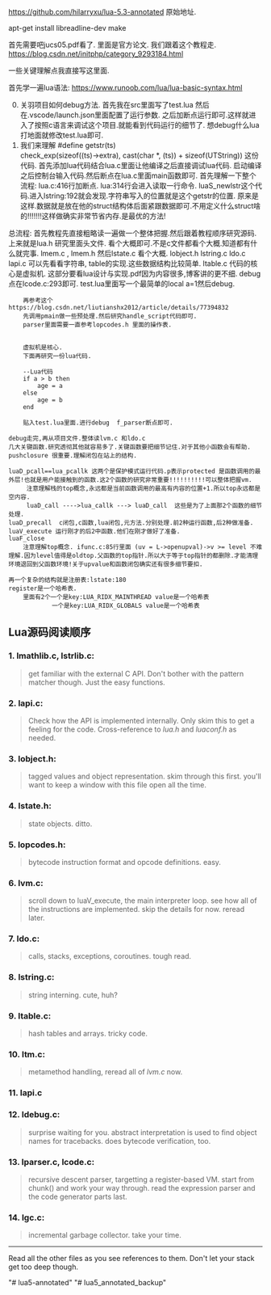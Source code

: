 https://github.com/hilarryxu/lua-5.3-annotated 原始地址.

 apt-get install libreadline-dev 
 make


首先需要吧jucs05.pdf看了. 里面是官方论文.
我们跟着这个教程走.
https://blog.csdn.net/initphp/category_9293184.html




一些关键理解点我直接写这里面.

首先学一遍lua语法:
https://www.runoob.com/lua/lua-basic-syntax.html


0. 关羽项目如何debug方法.
    首先我在src里面写了test.lua
    然后在.vscode/launch.json里面配置了运行参数.
    之后加断点运行即可.这样就进入了按照c语言来调试这个项目.就能看到代码运行的细节了.
    想debug什么lua打地面就修改test.lua即可.
1. 我们来理解 #define getstr(ts) \
    check_exp(sizeof((ts)->extra), cast(char *, (ts)) + sizeof(UTString)) 这份代码.
    首先添加lua代码结合lua.c里面让他编译之后直接调试lua代码. 
    启动编译之后控制台输入代码.然后断点在lua.c里面main函数即可.
    首先理解一下整个流程:
    lua.c:416行加断点. lua:314行会进入读取一行命令.
    luaS_newlstr这个代码.进入lstring:192就会发现.字符串写入的位置就是这个getstr的位置.
    原来是这样.数据就是放在他的struct结构体后面紧跟数据即可.不用定义什么struct啥的!!!!!!!这样做确实非常节省内存.是最优的方法!





总流程:
    首先教程先直接粗略读一遍做一个整体把握.然后跟着教程顺序研究源码.
    上来就是lua.h 研究里面头文件. 看个大概即可.不是c文件都看个大概.知道都有什么就完事.
    lmem.c   , lmem.h
    然后lstate.c 看个大概.
    lobject.h
    lstring.c
    ldo.c   lapi.c 可以先看看字符串, table的实现.这些数据结构比较简单.
    ltable.c
    代码的核心是虚拟机.
        这部分要看lua设计与实现.pdf因为内容很多,博客讲的更不细.
        debug点在lcode.c:293即可. test.lua里面写一个最简单的local a=1然后debug.

        再参考这个https://blog.csdn.net/liutianshx2012/article/details/77394832
        先调用pmain做一些预处理.然后研究handle_script代码即可.
        parser里面需要一直参考lopcodes.h 里面的操作表.


        虚拟机是核心.
        下面再研究一份lua代码.
        
        --Lua代码
        if a > b then
            age = a
        else
            age = b
        end

        贴入test.lua里面.进行debug  f_parser断点即可.
    
    debug走完,再从项目文件.整体读lvm.c 和ldo.c
    几大关键函数.研究透彻其他就容易多了.关键函数要把细节记住.对于其他小函数会有帮助.
    pushclosure 很重要.理解闭包在站上的结构.

    luaD_pcall==lua_pcallk 这两个是保护模式运行代码.p表示protected 是函数调用的最外层!也就是用户能接触到的函数.这2个函数的研究非常重要!!!!!!!!!!可以整体把握vm.
         注意理解栈的top概念,永远都是当前函数调用的最高有内容的位置+1.所以top永远都是空内容.
         luaD_call ---->lua_callk ---> luaD_call  这些是为了上面那2个函数的细节处理.
    luaD_precall  c闭包,c函数,lua闭包,元方法.分别处理.前2种运行函数,后2种做准备.
    luaV_execute 运行刚才的后2中函数.他们在刚才做好了准备.
    luaF_close  
        注意理解top概念. ifunc.c:85行里面 (uv = L->openupval)->v >= level 不难理解.因为level值得是oldtop.父函数的top指针.所以大于等于top指针的都删除.才能清理环境退回到父函数环境!关于upvalue和函数闭包确实还有很多细节要扣.

    再一个复杂的结构就是注册表:lstate:180
    register是一个哈希表.
        里面有2个一个是key:LUA_RIDX_MAINTHREAD value是一个哈希表
                一个是key:LUA_RIDX_GLOBALS value是一个哈希表






## Lua源码阅读顺序

### 1. **lmathlib.c, lstrlib.c:**
>get familiar with the external C API. Don't bother with the pattern matcher though. Just the easy functions.

### 2. **lapi.c:**
>Check how the API is implemented internally. Only skim this to get a feeling for the code. Cross-reference to *lua.h* and *luaconf.h* as needed.

### 3. **lobject.h:**
>tagged values and object representation. skim through this first. you'll want to keep a window with this file open all the time.

### 4. **lstate.h:**
>state objects. ditto.

### 5. **lopcodes.h:**
>bytecode instruction format and opcode definitions. easy.

### 6. **lvm.c:**
>scroll down to luaV_execute, the main interpreter loop. see how all of the instructions are implemented. skip the details for now. reread later.

### 7. **ldo.c:**
>calls, stacks, exceptions, coroutines. tough read.

### 8. **lstring.c:**
>string interning. cute, huh?

### 9. **ltable.c:**
>hash tables and arrays. tricky code.

### 10. **ltm.c:**
>metamethod handling, reread all of *lvm.c* now.

### 11. **lapi.c**

### 12. **ldebug.c:**
>surprise waiting for you. abstract interpretation is used to find object names for tracebacks. does bytecode verification, too.

### 13. **lparser.c, lcode.c:**
>recursive descent parser, targetting a register-based VM. start from chunk() and work your way through. read the expression parser and the code generator parts last.

### 14. **lgc.c:**
>incremental garbage collector. take your time.

---
Read all the other files as you see references to them. Don't let your stack get too deep though.

"# lua5-annotated" 
"# lua5_annotated_backup" 
